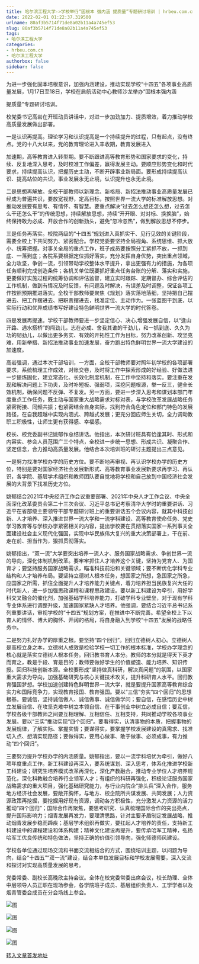 ```yaml
---
title: 哈尔滨工程大学->学校举行“固根本 强内涵 提质量”专题研讨培训 | hrbeu.com.cn
date: 2022-02-01 01:22:37.319500
urlname: 80af3b5714f71de8a02b11a4a745ef53
slug: 80af3b5714f71de8a02b11a4a745ef53
tags: 
- 哈尔滨工程大学
categories:
- hrbeu.com.cn
- 哈尔滨工程大学
authorbox: false
sidebar: false
---
```

为进一步强化固本培根意识，加强内涵建设，推动实现学校“十四五”各项事业高质量发展，1月17日至18日，学校在启航活动中心教师沙龙举办“固根本强内涵

提质量”专题研讨培训。

校党委书记高岩在开班动员讲话中，对进一步加劲加力、提质增效，着力推动学校高质量发展做出部署。

一是认识再提高。理论学习和认识提高是一个持续提升的过程，只有起点，没有终点。党的十八大以来，党的教育理论进入丰收期，教育发展进入
<!--more-->
加速期，高等教育进入转型期。要不断跟进高等教育形势和国家要求的变化，持续、反复地深入思考，及时校准工作偏差，赢得发展主动。要顺应形势变化和时代要求，持续提高认识，把握历史主动，不断开辟事业新局面。要形成持续提高认识、提高站位的共识，事业发展永无止境，认识提升也永无止境。

二是思想再解放。全校干部教师以新理念、新格局、新招法推动事业高质量发展已经成为普遍共识，要放宽视野，定高目标，按照世界一流大学的标准解放思想。对推动发展要有思考、有情怀、有智慧。要重点解决“过去怎么想还怎么想，过去怎么干还怎么干”的传统思想，持续解放思想，持续“开开眼、对对标、换换脑”，始终保持敢为必成、开放合作的创新劲头，避免“忽冷忽热”，做到解放思想不停步。

三是任务再落实。校院两级的“十四五”规划进入真抓实干、见行见效的关键阶段，需要全校上下共同努力、紧密配合。学校党委要坚持全局视角、系统思维、抓大放小、统筹把握。对事关全局的重点工作，班子成员要按照分工紧抓不放，一抓到底、一落到底；各院系要根据定位抓好落实，充分发挥自身优势，突出重点领域，全力攻坚，争创一流，引领带动学校整体水平提升，拿出更强有力的措施，为各项任务顺利完成创造条件；各机关单位既要抓好重点任务台账的分解、落实和实施，更要做好实施过程的统筹协调和评估监督，建立实时跟踪、定期督办、综合评估的工作机制，做到有情况及时反馈，有问题及时解决，有误差及时调整，保证各项工作按照预期推进落实。全校干部教师要聚焦《规划》落实落地落细，坚持把自己摆进去、把工作摆进去、把职责摆进去，找准定位、主动作为。一张蓝图干到底，以实际行动和优异成绩书写好建设特色鲜明世界一流大学的时代答卷。

四是发展再提速。学校干部教师要进一步坚定信心、决心,增强发展自信，以“逢山开路、遇水搭桥”的闯劲儿，志在必成、舍我其谁的干劲儿，和一抓到底、久久为功的韧劲儿，以做出更多务实、有效的开拓性工作为目标，努力改革创新、攻坚克难，用新举措、新招法推动事业加速发展，奋力跑出特色鲜明世界一流大学建设的加速度。

高岩强调，通过本次干部培训，一方面，全校干部教师要对照年初学校的各项部署要求，系统梳理工作成效，对账交卷，及时将工作中探索形成的好经验、好做法进一步提炼固化，建立常态化、长效化制度机制，在工作中坚持和落实。要注重在发现和解决问题上下功夫，及时补短板、强弱项，深挖问题根源，举一反三，健全长效机制，确保问题不反弹、不复发。另一方面，要进一步深入思考和谋划本部门年度重点工作任务，既主动与国家重大战略需求对标对表，与学校改革发展战略任务紧密衔接、同频共振；也紧密结合自身实际，找到符合角色定位和部门特色的发展路径，在自我超越中实现内涵式、跨越式发展；更充分回应师生关切，全力调动教职工积极性，让师生更有获得感、幸福感。

校长、校党委副书记姚郁作总结讲话。他指出，本次研讨班具有恰逢其时、形式和内容实、参会人员范围广三个特点，全校进一步统一思想、形成共识、凝聚合作、坚定信念，合力推动高质量发展。他结合本次培训班的研讨主题提出三点意见。

一是努力找准学校办学的历史方位。要不断地再审视、再认识学校办学的历史方位，特别是要对国家经济社会发展新形式、高等教育事业发展新要求再学习、再认识，各学院、基层学术组织和教师团队要自觉地将学校和自己放到中国经济社会发展的大背景下找准历史方位。

姚郁结合2021年中央经济工作会议重要部署、2021年中央人才工作会议、中央全面深化改革委员会第二十三次会议、习近平总书记考察清华大学时的重要讲话、习近平在省部级主要领导干部专题研讨班上的重要讲话五个会议内容，就其中科技创新、人才培养、深入推进世界一流大学和一流学科建设、高等教育使命任务、党史学习教育等与学校办学紧密相关的内容，提出学校要在贯彻落实国家一系列事关全面建设社会主义现代化强国，实现中华民族伟大复兴的重大决策部署上，干在前、走在前、担当作为，狠抓贯彻落实。

姚郁指出，“双一流”大学要突出培养一流人才、服务国家战略需求、争创世界一流的导向，深化体制机制改革。要牢牢抓住人才培养这个关键，坚持为党育人、为国育才；要坚持服务国家战略需求，瞄准科技前沿和关键领域；要不断优化学科专业结构和人才培养布局。要坚持立德树人根本任务，想国家之所想，急国家之所急，应国家之所需，抓住全面提升人才培养能力关键点，着力培养担当民族复兴大任的时代新人，进一步加强思政课程和课程思政建设。要以新工科建设为牵引，用好学科交叉融合的催化剂，加强基础学科培养能力，打破学科专业壁垒，对于现有学科专业体系进行调整升级，加速国家紧缺人才培养。他强调，要结合习近平总书记系列重要讲话，审视学校的“十四五”规划方案，在推进中不断完善。希望全校上下以育人的情怀、博大的胸怀、开阔的格局，将自身融入到学校“十四五”发展的战略任务中。

二是努力扎好办学的厚重之根。要坚持“四个回归”。回归立德树人初心。立德树人是高校立身之本，立德树人成效是检验学校一切工作的根本标准，学校办学理念的核心就是落实立德树人根本任务。回归教书育人本分。教师的本分就是得天下英才而育之，教是手段、育是目的；教师要做好学生的价值塑造、能力培养、知识传授。回归科技创新本源。全校要形成“坚持做真科研，解决真问题”的氛围，以国家重大需求为导向，加强基础研究与核心关键技术攻关，提升科研育人水平。回归教育强国梦想。学校加速创建特色鲜明世界一流大学，就是要提升国家高等教育综合实力和国际竞争力，实现教育报国、教育强国。要以“三信”夯实“四个回归”的思想根基。要诚信，坚持诚信做人、诚信做事、诚信做学问；要自信，在感悟历史中树立发展自信、在攻坚克难中树立本领自信、在干事创业中树立必成自信；要互信，学校各级干部教师之间要互相理解、互相信任、互相支持，共同推动学校各项事业发展。要以“三实”推动实现“四个回归”。要看得实，认清事物的本质，把握事物的发展规律，了解实际、掌握实情；要谋得实，要掌握学校发展建设的真需求、找准切入点、想清实现路径；要做得实，要用心做事、敢于做事、必须成事，有力推动“四个回归”。

三要努力提升学校办学的内涵质量。姚郁指出，要以一流学科培优为牵引，做好八项年度重点工作。新工科建设再深入，要系统谋划、深入思考，体系化推进学校新工科建设；研究生培养模式改革再深化，深化产教融合，推动专业学位人才培养规范化，深化科教融合培养行业领军人才；有组织的科研再强化，积极论证服务国家战略需求的重大项目，强化基础研究能力，与行业内院企“排头兵”深入合作，服务地方经济社会发展，要敞开胸怀，与地方、校企院所共谋发展、共同发展；人力资源政策再挖掘，要挖掘用好现有资源，调动各方积极性，充分激发人力资源的活力推动“四个回归”；国际合作再聚焦，要思考研究、认真梳理国际合作的突出亮点，提升国际影响力；烟青发展再发力，要理清思路，针对主要矛盾制定发展战略，推动烟青发展步稳而蹄疾；基层学术组织再做实，要扛起人才培养的责任，支持新工科建设中的课程建设和体系构建；精神文化建设再提升，要传承哈军工精神，弘扬哈军工优良传统和特色做法，坚持正确的价值引领导向，强化师德师风建设。

学校各单位通过现场交流和书面交流相结合的方式，围绕培训主题，以问题为导向，结合“十四五”“双一流”建设，结合本单位发展目标和学校发展需要，深入交流和探讨对实现高质量发展的思考。

党委常委、副校长高晚欣主持会议。全体在校党委常委出席会议，校长助理、全体中层领导人员正职在现场参会，各学院班子成员、基层组织负责人、工学学者以及烟青管委会成员在分会场线上参会。

![图](http://gongxue.cn/__local/B/32/93/BFB716DA07BFC5F02BE7402BA4E_B907DAE1_1C503.jpeg)

![图](http://gongxue.cn/__local/B/E7/4D/90CAB0ADFF4130B299EF7EBD798_AEBB0478_196E7.jpg)

![图](http://gongxue.cn/__local/B/C6/04/50FEBC9AAC69369B9A12BD52A58_232F0378_16C65.jpg)

![图](http://gongxue.cn/__local/E/4B/BC/FC5817293C72874305DF6C80018_CCB052DC_15960.jpeg)

[转入文章首发地址](http://gongxue.cn/info/1141/69508.htm)